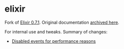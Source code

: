 elixir
======

Fork of [Elixir 0.7.1](https://pypi.python.org/pypi/Elixir). Original documentation [archived here](http://web.archive.org/web/20150101144640/http://elixir.ematia.de/trac/wiki).

For internal use and tweaks. Summary of changes:
* [Disabled events for performance reasons](https://github.com/Didacti/elixir/commit/9f8b7acd082009a8a70086d6680d19d7a14eed13)
